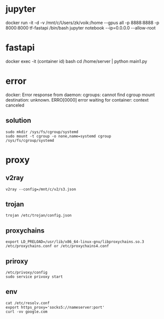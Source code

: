 # jupyter
 docker run -it -d -v /mnt/c/Users/zk/voik:/home --gpus all -p 8888:8888 -p 8000:8000 tf-fastapi /bin/bash
 jupyter notebook --ip=0.0.0.0 --allow-root

# fastapi
 docker exec -it (container id) bash
 cd /home/server | python main1.py

# error 
 docker: Error response from daemon: cgroups: cannot find cgroup mount destination: unknown.
 ERRO[0000] error waiting for container: context canceled
 ## solution
    sudo mkdir /sys/fs/cgroup/systemd
    sudo mount -t cgroup -o none,name=systemd cgroup /sys/fs/cgroup/systemd

# proxy
 ## v2ray
    v2ray --config=/mnt/c/v2/s3.json
 ## trojan
    trojan /etc/trojan/config.json
 ## proxychains
    export LD_PRELOAD=/usr/lib/x86_64-linux-gnu/libproxychains.so.3
    /etc/proxychains.conf or /etc/proxychains4.conf
 ## priroxy
    /etc/privoxy/config
    sudo service privoxy start
 ## env
    cat /etc/resolv.conf
    export https_proxy='socks5://nameserver:port'
    curl -vv google.com